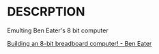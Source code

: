 # DESCRPTION
Emulting Ben Eater's 8 bit computer

[Building an 8-bit breadboard computer! - Ben Eater](https://youtube.com/playlist?list=PLowKtXNTBypGqImE405J2565dvjafglHU&feature=shared)
